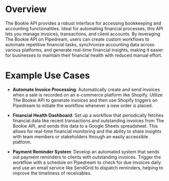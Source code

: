 # Overview

The Bookie API provides a robust interface for accessing bookkeeping and accounting functionalities. Ideal for automating financial processes, this API lets you manage invoices, transactions, and client accounts. By leveraging The Bookie API on Pipedream, users can create custom workflows to automate repetitive financial tasks, synchronize accounting data across various platforms, and generate real-time financial insights, making it easier for businesses to maintain their financial health with reduced manual effort.

# Example Use Cases

- **Automate Invoice Processing**: Automatically create and send invoices when a sale is recorded on an e-commerce platform like Shopify. Utilize The Bookie API to generate invoices and then use Shopify triggers on Pipedream to initiate the workflow whenever a new order is placed.

- **Financial Health Dashboard**: Set up a workflow that periodically fetches financial data like recent transactions and outstanding invoices from The Bookie API, and sends this data to a Google Sheets spreadsheet. This allows for real-time financial monitoring and the ability to share insights with team members or stakeholders through an easily accessible platform.

- **Payment Reminder System**: Develop an automated system that sends out payment reminders to clients with outstanding invoices. Trigger the workflow with a schedule on Pipedream to check for due invoices daily and use an email service like SendGrid to dispatch reminders, helping to improve the timeliness of receivables.
